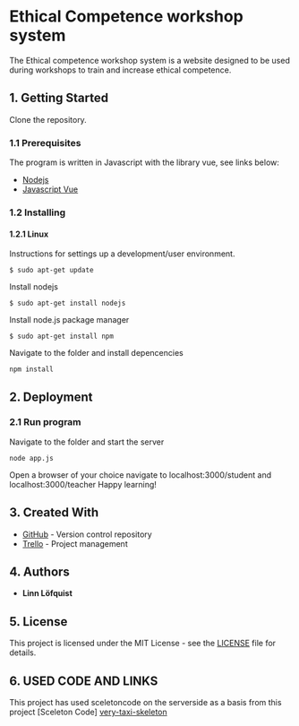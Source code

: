 # Ethical Competence workshop system
The Ethical competence workshop system is a website designed to be used during workshops to train and increase ethical competence.

## 1. Getting Started
Clone the repository.

### 1.1 Prerequisites
The program is written in Javascript with the library vue, see links below:
* [Nodejs](https://nodejs.org/)
* [Javascript Vue](https://www.vuejs.org/)

### 1.2 Installing

#### 1.2.1  Linux
Instructions for settings up a development/user environment.

```
$ sudo apt-get update
```
Install nodejs
```
$ sudo apt-get install nodejs
```
Install node.js package manager
```
$ sudo apt-get install npm
```
Navigate to the folder and install depencencies
```
npm install
```
## 2. Deployment

### 2.1 Run program
Navigate to the folder and start the server
```
node app.js
```
Open a browser of your choice navigate to localhost:3000/student and localhost:3000/teacher
Happy learning!
## 3. Created With
* [GitHub](https://github.com/) - Version control repository
* [Trello](https://trello.com/) - Project management

## 4. Authors
* **Linn Löfquist**

## 5. License
This project is licensed under the MIT License - see the [LICENSE](LICENSE) file for details.

## 6. USED CODE AND LINKS
This project has used sceletoncode on the serverside as a basis from this project
[Sceleton Code] [very-taxi-skeleton](https://github.com/laaksoharju/very-taxi-skeleton)
